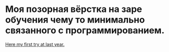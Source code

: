 <h1>Моя позорная вёрстка на заре обучения чему то минимально связанного с программированием.</h1>
<a target = "_blank" href = "https://midf894.github.io/preview/">Here my first try at last year.</a>
